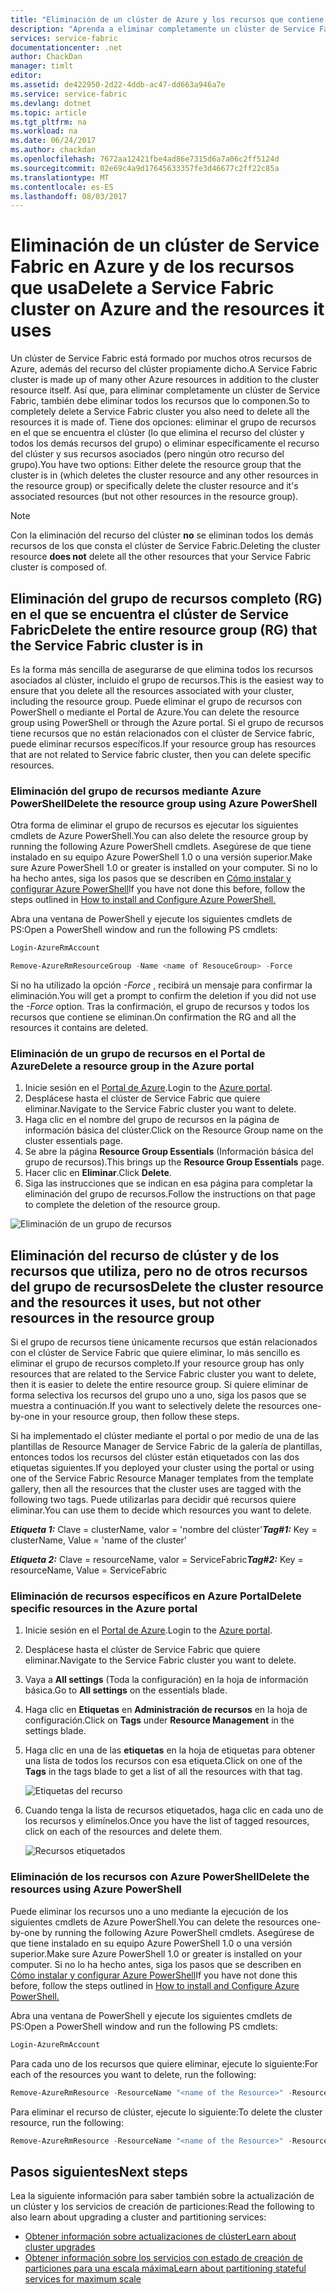 ```yaml
---
title: "Eliminación de un clúster de Azure y los recursos que contiene | Microsoft Docs"
description: "Aprenda a eliminar completamente un clúster de Service Fabric, bien mediante la eliminación del grupo de recursos que contiene el clúster o por medio de la eliminación selectiva de recursos."
services: service-fabric
documentationcenter: .net
author: ChackDan
manager: timlt
editor: 
ms.assetid: de422950-2d22-4ddb-ac47-dd663a946a7e
ms.service: service-fabric
ms.devlang: dotnet
ms.topic: article
ms.tgt_pltfrm: na
ms.workload: na
ms.date: 06/24/2017
ms.author: chackdan
ms.openlocfilehash: 7672aa12421fbe4ad86e7315d6a7a06c2ff5124d
ms.sourcegitcommit: 02e69c4a9d17645633357fe3d46677c2ff22c85a
ms.translationtype: MT
ms.contentlocale: es-ES
ms.lasthandoff: 08/03/2017
---
```

# <a name="delete-a-service-fabric-cluster-on-azure-and-the-resources-it-uses"></a><span data-ttu-id="e21d8-103">Eliminación de un clúster de Service Fabric en Azure y de los recursos que usa</span><span class="sxs-lookup"><span data-stu-id="e21d8-103">Delete a Service Fabric cluster on Azure and the resources it uses</span></span>
<span data-ttu-id="e21d8-104">Un clúster de Service Fabric está formado por muchos otros recursos de Azure, además del recurso del clúster propiamente dicho.</span><span class="sxs-lookup"><span data-stu-id="e21d8-104">A Service Fabric cluster is made up of many other Azure resources in addition to the cluster resource itself.</span></span> <span data-ttu-id="e21d8-105">Así que, para eliminar completamente un clúster de Service Fabric, también debe eliminar todos los recursos que lo componen.</span><span class="sxs-lookup"><span data-stu-id="e21d8-105">So to completely delete a Service Fabric cluster you also need to delete all the resources it is made of.</span></span>
<span data-ttu-id="e21d8-106">Tiene dos opciones: eliminar el grupo de recursos en el que se encuentra el clúster (lo que elimina el recurso del clúster y todos los demás recursos del grupo) o eliminar específicamente el recurso del clúster y sus recursos asociados (pero ningún otro recurso del grupo).</span><span class="sxs-lookup"><span data-stu-id="e21d8-106">You have two options: Either delete the resource group that the cluster is in (which deletes the cluster resource and any other resources in the resource group) or specifically delete the cluster resource and it's associated resources (but not other resources in the resource group).</span></span>

> [!NOTE]
> <span data-ttu-id="e21d8-107">Con la eliminación del recurso del clúster **no** se eliminan todos los demás recursos de los que consta el clúster de Service Fabric.</span><span class="sxs-lookup"><span data-stu-id="e21d8-107">Deleting the cluster resource **does not** delete all the other resources that your Service Fabric cluster is composed of.</span></span>
> 
> 

## <a name="delete-the-entire-resource-group-rg-that-the-service-fabric-cluster-is-in"></a><span data-ttu-id="e21d8-108">Eliminación del grupo de recursos completo (RG) en el que se encuentra el clúster de Service Fabric</span><span class="sxs-lookup"><span data-stu-id="e21d8-108">Delete the entire resource group (RG) that the Service Fabric cluster is in</span></span>
<span data-ttu-id="e21d8-109">Es la forma más sencilla de asegurarse de que elimina todos los recursos asociados al clúster, incluido el grupo de recursos.</span><span class="sxs-lookup"><span data-stu-id="e21d8-109">This is the easiest way to ensure that you delete all the resources associated with your cluster, including the resource group.</span></span> <span data-ttu-id="e21d8-110">Puede eliminar el grupo de recursos con PowerShell o mediante el Portal de Azure.</span><span class="sxs-lookup"><span data-stu-id="e21d8-110">You can delete the resource group using PowerShell or through the Azure portal.</span></span> <span data-ttu-id="e21d8-111">Si el grupo de recursos tiene recursos que no están relacionados con el clúster de Service fabric, puede eliminar recursos específicos.</span><span class="sxs-lookup"><span data-stu-id="e21d8-111">If your resource group has resources that are not related to Service fabric cluster, then you can delete specific resources.</span></span>

### <a name="delete-the-resource-group-using-azure-powershell"></a><span data-ttu-id="e21d8-112">Eliminación del grupo de recursos mediante Azure PowerShell</span><span class="sxs-lookup"><span data-stu-id="e21d8-112">Delete the resource group using Azure PowerShell</span></span>
<span data-ttu-id="e21d8-113">Otra forma de eliminar el grupo de recursos es ejecutar los siguientes cmdlets de Azure PowerShell.</span><span class="sxs-lookup"><span data-stu-id="e21d8-113">You can also delete the resource group by running the following Azure PowerShell cmdlets.</span></span> <span data-ttu-id="e21d8-114">Asegúrese de que tiene instalado en su equipo Azure PowerShell 1.0 o una versión superior.</span><span class="sxs-lookup"><span data-stu-id="e21d8-114">Make sure Azure PowerShell 1.0 or greater is installed on your computer.</span></span> <span data-ttu-id="e21d8-115">Si no lo ha hecho antes, siga los pasos que se describen en [Cómo instalar y configurar Azure PowerShell](/powershell/azure/overview)</span><span class="sxs-lookup"><span data-stu-id="e21d8-115">If you have not done this before, follow the steps outlined in [How to install and Configure Azure PowerShell.](/powershell/azure/overview)</span></span>

<span data-ttu-id="e21d8-116">Abra una ventana de PowerShell y ejecute los siguientes cmdlets de PS:</span><span class="sxs-lookup"><span data-stu-id="e21d8-116">Open a PowerShell window and run the following PS cmdlets:</span></span>

```powershell
Login-AzureRmAccount

Remove-AzureRmResourceGroup -Name <name of ResouceGroup> -Force
```

<span data-ttu-id="e21d8-117">Si no ha utilizado la opción *-Force* , recibirá un mensaje para confirmar la eliminación.</span><span class="sxs-lookup"><span data-stu-id="e21d8-117">You will get a prompt to confirm the deletion if you did not use the *-Force* option.</span></span> <span data-ttu-id="e21d8-118">Tras la confirmación, el grupo de recursos y todos los recursos que contiene se eliminan.</span><span class="sxs-lookup"><span data-stu-id="e21d8-118">On confirmation the RG and all the resources it contains are deleted.</span></span>

### <a name="delete-a-resource-group-in-the-azure-portal"></a><span data-ttu-id="e21d8-119">Eliminación de un grupo de recursos en el Portal de Azure</span><span class="sxs-lookup"><span data-stu-id="e21d8-119">Delete a resource group in the Azure portal</span></span>
1. <span data-ttu-id="e21d8-120">Inicie sesión en el [Portal de Azure](https://portal.azure.com).</span><span class="sxs-lookup"><span data-stu-id="e21d8-120">Login to the [Azure portal](https://portal.azure.com).</span></span>
2. <span data-ttu-id="e21d8-121">Desplácese hasta el clúster de Service Fabric que quiere eliminar.</span><span class="sxs-lookup"><span data-stu-id="e21d8-121">Navigate to the Service Fabric cluster you want to delete.</span></span>
3. <span data-ttu-id="e21d8-122">Haga clic en el nombre del grupo de recursos en la página de información básica del clúster.</span><span class="sxs-lookup"><span data-stu-id="e21d8-122">Click on the Resource Group name on the cluster essentials page.</span></span>
4. <span data-ttu-id="e21d8-123">Se abre la página **Resource Group Essentials** (Información básica del grupo de recursos).</span><span class="sxs-lookup"><span data-stu-id="e21d8-123">This brings up the **Resource Group Essentials** page.</span></span>
5. <span data-ttu-id="e21d8-124">Hacer clic en **Eliminar**.</span><span class="sxs-lookup"><span data-stu-id="e21d8-124">Click **Delete**.</span></span>
6. <span data-ttu-id="e21d8-125">Siga las instrucciones que se indican en esa página para completar la eliminación del grupo de recursos.</span><span class="sxs-lookup"><span data-stu-id="e21d8-125">Follow the instructions on that page to complete the deletion of the resource group.</span></span>

![Eliminación de un grupo de recursos][ResourceGroupDelete]

## <a name="delete-the-cluster-resource-and-the-resources-it-uses-but-not-other-resources-in-the-resource-group"></a><span data-ttu-id="e21d8-127">Eliminación del recurso de clúster y de los recursos que utiliza, pero no de otros recursos del grupo de recursos</span><span class="sxs-lookup"><span data-stu-id="e21d8-127">Delete the cluster resource and the resources it uses, but not other resources in the resource group</span></span>
<span data-ttu-id="e21d8-128">Si el grupo de recursos tiene únicamente recursos que están relacionados con el clúster de Service Fabric que quiere eliminar, lo más sencillo es eliminar el grupo de recursos completo.</span><span class="sxs-lookup"><span data-stu-id="e21d8-128">If your resource group has only resources that are related to the Service Fabric cluster you want to delete, then it is easier to delete the entire resource group.</span></span> <span data-ttu-id="e21d8-129">Si quiere eliminar de forma selectiva los recursos del grupo uno a uno, siga los pasos que se muestra a continuación.</span><span class="sxs-lookup"><span data-stu-id="e21d8-129">If you want to selectively delete the resources one-by-one in your resource group, then follow these steps.</span></span>

<span data-ttu-id="e21d8-130">Si ha implementado el clúster mediante el portal o por medio de una de las plantillas de Resource Manager de Service Fabric de la galería de plantillas, entonces todos los recursos del clúster están etiquetados con las dos etiquetas siguientes.</span><span class="sxs-lookup"><span data-stu-id="e21d8-130">If you deployed your cluster using the portal or using one of the Service Fabric Resource Manager templates from the template gallery, then all the resources that the cluster uses are tagged with the following two tags.</span></span> <span data-ttu-id="e21d8-131">Puede utilizarlas para decidir qué recursos quiere eliminar.</span><span class="sxs-lookup"><span data-stu-id="e21d8-131">You can use them to decide which resources you want to delete.</span></span>

<span data-ttu-id="e21d8-132">***Etiqueta 1:*** Clave = clusterName, valor = 'nombre del clúster'</span><span class="sxs-lookup"><span data-stu-id="e21d8-132">***Tag#1:*** Key = clusterName, Value = 'name of the cluster'</span></span>

<span data-ttu-id="e21d8-133">***Etiqueta 2:*** Clave = resourceName, valor = ServiceFabric</span><span class="sxs-lookup"><span data-stu-id="e21d8-133">***Tag#2:*** Key = resourceName, Value = ServiceFabric</span></span>

### <a name="delete-specific-resources-in-the-azure-portal"></a><span data-ttu-id="e21d8-134">Eliminación de recursos específicos en Azure Portal</span><span class="sxs-lookup"><span data-stu-id="e21d8-134">Delete specific resources in the Azure portal</span></span>
1. <span data-ttu-id="e21d8-135">Inicie sesión en el [Portal de Azure](https://portal.azure.com).</span><span class="sxs-lookup"><span data-stu-id="e21d8-135">Login to the [Azure portal](https://portal.azure.com).</span></span>
2. <span data-ttu-id="e21d8-136">Desplácese hasta el clúster de Service Fabric que quiere eliminar.</span><span class="sxs-lookup"><span data-stu-id="e21d8-136">Navigate to the Service Fabric cluster you want to delete.</span></span>
3. <span data-ttu-id="e21d8-137">Vaya a **All settings** (Toda la configuración) en la hoja de información básica.</span><span class="sxs-lookup"><span data-stu-id="e21d8-137">Go to **All settings** on the essentials blade.</span></span>
4. <span data-ttu-id="e21d8-138">Haga clic en **Etiquetas** en **Administración de recursos** en la hoja de configuración.</span><span class="sxs-lookup"><span data-stu-id="e21d8-138">Click on **Tags** under **Resource Management** in the settings blade.</span></span>
5. <span data-ttu-id="e21d8-139">Haga clic en una de las **etiquetas** en la hoja de etiquetas para obtener una lista de todos los recursos con esa etiqueta.</span><span class="sxs-lookup"><span data-stu-id="e21d8-139">Click on one of the **Tags** in the tags blade to get a list of all the resources with that tag.</span></span>
   
    ![Etiquetas del recurso][ResourceTags]
6. <span data-ttu-id="e21d8-141">Cuando tenga la lista de recursos etiquetados, haga clic en cada uno de los recursos y elimínelos.</span><span class="sxs-lookup"><span data-stu-id="e21d8-141">Once you have the list of tagged resources, click on each of the resources and delete them.</span></span>
   
    ![Recursos etiquetados][TaggedResources]

### <a name="delete-the-resources-using-azure-powershell"></a><span data-ttu-id="e21d8-143">Eliminación de los recursos con Azure PowerShell</span><span class="sxs-lookup"><span data-stu-id="e21d8-143">Delete the resources using Azure PowerShell</span></span>
<span data-ttu-id="e21d8-144">Puede eliminar los recursos uno a uno mediante la ejecución de los siguientes cmdlets de Azure PowerShell.</span><span class="sxs-lookup"><span data-stu-id="e21d8-144">You can delete the resources one-by-one by running the following Azure PowerShell cmdlets.</span></span> <span data-ttu-id="e21d8-145">Asegúrese de que tiene instalado en su equipo Azure PowerShell 1.0 o una versión superior.</span><span class="sxs-lookup"><span data-stu-id="e21d8-145">Make sure Azure PowerShell 1.0 or greater is installed on your computer.</span></span> <span data-ttu-id="e21d8-146">Si no lo ha hecho antes, siga los pasos que se describen en [Cómo instalar y configurar Azure PowerShell](/powershell/azure/overview)</span><span class="sxs-lookup"><span data-stu-id="e21d8-146">If you have not done this before, follow the steps outlined in [How to install and Configure Azure PowerShell.](/powershell/azure/overview)</span></span>

<span data-ttu-id="e21d8-147">Abra una ventana de PowerShell y ejecute los siguientes cmdlets de PS:</span><span class="sxs-lookup"><span data-stu-id="e21d8-147">Open a PowerShell window and run the following PS cmdlets:</span></span>

```powershell
Login-AzureRmAccount
```
<span data-ttu-id="e21d8-148">Para cada uno de los recursos que quiere eliminar, ejecute lo siguiente:</span><span class="sxs-lookup"><span data-stu-id="e21d8-148">For each of the resources you want to delete, run the following:</span></span>

```powershell
Remove-AzureRmResource -ResourceName "<name of the Resource>" -ResourceType "<Resource Type>" -ResourceGroupName "<name of the resource group>" -Force
```

<span data-ttu-id="e21d8-149">Para eliminar el recurso de clúster, ejecute lo siguiente:</span><span class="sxs-lookup"><span data-stu-id="e21d8-149">To delete the cluster resource, run the following:</span></span>

```powershell
Remove-AzureRmResource -ResourceName "<name of the Resource>" -ResourceType "Microsoft.ServiceFabric/clusters" -ResourceGroupName "<name of the resource group>" -Force
```

## <a name="next-steps"></a><span data-ttu-id="e21d8-150">Pasos siguientes</span><span class="sxs-lookup"><span data-stu-id="e21d8-150">Next steps</span></span>
<span data-ttu-id="e21d8-151">Lea la siguiente información para saber también sobre la actualización de un clúster y los servicios de creación de particiones:</span><span class="sxs-lookup"><span data-stu-id="e21d8-151">Read the following to also learn about upgrading a cluster and partitioning services:</span></span>

* [<span data-ttu-id="e21d8-152">Obtener información sobre actualizaciones de clúster</span><span class="sxs-lookup"><span data-stu-id="e21d8-152">Learn about cluster upgrades</span></span>](service-fabric-cluster-upgrade.md)
* [<span data-ttu-id="e21d8-153">Obtener información sobre los servicios con estado de creación de particiones para una escala máxima</span><span class="sxs-lookup"><span data-stu-id="e21d8-153">Learn about partitioning stateful services for maximum scale</span></span>](service-fabric-concepts-partitioning.md)

<!--Image references-->
[ResourceGroupDelete]: ./media/service-fabric-cluster-delete/ResourceGroupDelete.PNG

[ResourceTags]: ./media/service-fabric-cluster-delete/ResourceTags.png

[TaggedResources]: ./media/service-fabric-cluster-delete/TaggedResources.PNG
